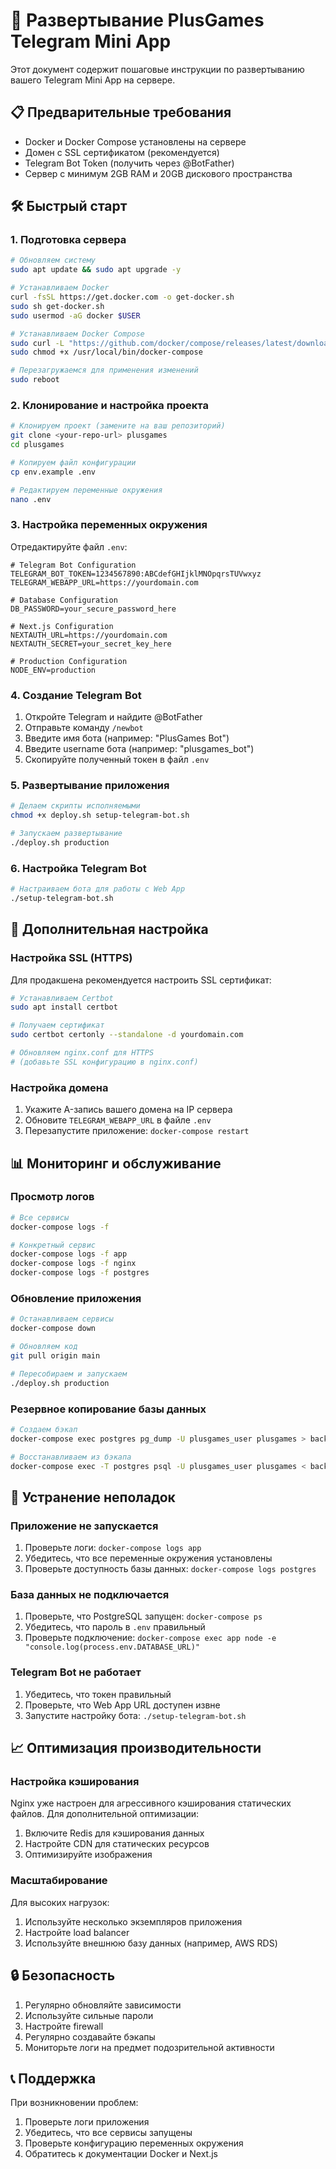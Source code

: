 # 🚀 Развертывание PlusGames Telegram Mini App

Этот документ содержит пошаговые инструкции по развертыванию вашего Telegram Mini App на сервере.

## 📋 Предварительные требования

- Docker и Docker Compose установлены на сервере
- Домен с SSL сертификатом (рекомендуется)
- Telegram Bot Token (получить через @BotFather)
- Сервер с минимум 2GB RAM и 20GB дискового пространства

## 🛠️ Быстрый старт

### 1. Подготовка сервера

```bash
# Обновляем систему
sudo apt update && sudo apt upgrade -y

# Устанавливаем Docker
curl -fsSL https://get.docker.com -o get-docker.sh
sudo sh get-docker.sh
sudo usermod -aG docker $USER

# Устанавливаем Docker Compose
sudo curl -L "https://github.com/docker/compose/releases/latest/download/docker-compose-$(uname -s)-$(uname -m)" -o /usr/local/bin/docker-compose
sudo chmod +x /usr/local/bin/docker-compose

# Перезагружаемся для применения изменений
sudo reboot
```

### 2. Клонирование и настройка проекта

```bash
# Клонируем проект (замените на ваш репозиторий)
git clone <your-repo-url> plusgames
cd plusgames

# Копируем файл конфигурации
cp env.example .env

# Редактируем переменные окружения
nano .env
```

### 3. Настройка переменных окружения

Отредактируйте файл `.env`:

```env
# Telegram Bot Configuration
TELEGRAM_BOT_TOKEN=1234567890:ABCdefGHIjklMNOpqrsTUVwxyz
TELEGRAM_WEBAPP_URL=https://yourdomain.com

# Database Configuration
DB_PASSWORD=your_secure_password_here

# Next.js Configuration
NEXTAUTH_URL=https://yourdomain.com
NEXTAUTH_SECRET=your_secret_key_here

# Production Configuration
NODE_ENV=production
```

### 4. Создание Telegram Bot

1. Откройте Telegram и найдите @BotFather
2. Отправьте команду `/newbot`
3. Введите имя бота (например: "PlusGames Bot")
4. Введите username бота (например: "plusgames_bot")
5. Скопируйте полученный токен в файл `.env`

### 5. Развертывание приложения

```bash
# Делаем скрипты исполняемыми
chmod +x deploy.sh setup-telegram-bot.sh

# Запускаем развертывание
./deploy.sh production
```

### 6. Настройка Telegram Bot

```bash
# Настраиваем бота для работы с Web App
./setup-telegram-bot.sh
```

## 🔧 Дополнительная настройка

### Настройка SSL (HTTPS)

Для продакшена рекомендуется настроить SSL сертификат:

```bash
# Устанавливаем Certbot
sudo apt install certbot

# Получаем сертификат
sudo certbot certonly --standalone -d yourdomain.com

# Обновляем nginx.conf для HTTPS
# (добавьте SSL конфигурацию в nginx.conf)
```

### Настройка домена

1. Укажите A-запись вашего домена на IP сервера
2. Обновите `TELEGRAM_WEBAPP_URL` в файле `.env`
3. Перезапустите приложение: `docker-compose restart`

## 📊 Мониторинг и обслуживание

### Просмотр логов

```bash
# Все сервисы
docker-compose logs -f

# Конкретный сервис
docker-compose logs -f app
docker-compose logs -f nginx
docker-compose logs -f postgres
```

### Обновление приложения

```bash
# Останавливаем сервисы
docker-compose down

# Обновляем код
git pull origin main

# Пересобираем и запускаем
./deploy.sh production
```

### Резервное копирование базы данных

```bash
# Создаем бэкап
docker-compose exec postgres pg_dump -U plusgames_user plusgames > backup_$(date +%Y%m%d_%H%M%S).sql

# Восстанавливаем из бэкапа
docker-compose exec -T postgres psql -U plusgames_user plusgames < backup_file.sql
```

## 🚨 Устранение неполадок

### Приложение не запускается

1. Проверьте логи: `docker-compose logs app`
2. Убедитесь, что все переменные окружения установлены
3. Проверьте доступность базы данных: `docker-compose logs postgres`

### База данных не подключается

1. Проверьте, что PostgreSQL запущен: `docker-compose ps`
2. Убедитесь, что пароль в `.env` правильный
3. Проверьте подключение: `docker-compose exec app node -e "console.log(process.env.DATABASE_URL)"`

### Telegram Bot не работает

1. Убедитесь, что токен правильный
2. Проверьте, что Web App URL доступен извне
3. Запустите настройку бота: `./setup-telegram-bot.sh`

## 📈 Оптимизация производительности

### Настройка кэширования

Nginx уже настроен для агрессивного кэширования статических файлов. Для дополнительной оптимизации:

1. Включите Redis для кэширования данных
2. Настройте CDN для статических ресурсов
3. Оптимизируйте изображения

### Масштабирование

Для высоких нагрузок:

1. Используйте несколько экземпляров приложения
2. Настройте load balancer
3. Используйте внешнюю базу данных (например, AWS RDS)

## 🔒 Безопасность

1. Регулярно обновляйте зависимости
2. Используйте сильные пароли
3. Настройте firewall
4. Регулярно создавайте бэкапы
5. Мониторьте логи на предмет подозрительной активности

## 📞 Поддержка

При возникновении проблем:

1. Проверьте логи приложения
2. Убедитесь, что все сервисы запущены
3. Проверьте конфигурацию переменных окружения
4. Обратитесь к документации Docker и Next.js
